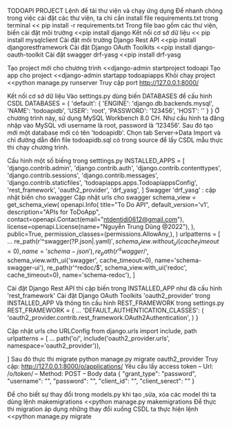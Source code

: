 TODOAPI PROJECT
Lệnh để tải thư viện và chạy ứng dụng
Để nhanh chóng trong việc cài đặt các thư viện, ta chỉ cần install file requirements.txt trong terminal
<< pip install -r requirements.txt
Trong file bao gồm các thư viện, biến cài đặt môi trường
<<pip install django
Kết nối cơ sở dữ liệu
<< pip install mysqlclient
Cài đặt môi trường Django Rest API
<<pip install djangorestframework
Cài đặt Django OAuth Toolkits
<<pip install django-oauth-toolkit
Cài đặt swagger drf-yasg
<<pip install drf-yasg

Tạo project mới cho chương trình
<<django-admin startproject todoapi
Tạo app cho project
<<django-admin startapp todoapiapps
Khỏi chạy project
<<python manage.py runserver
Truy cập port http://127.0.0.1:8000/

Kết nối cơ sở dữ liệu 
Vào settings.py dùng biến DATABASES để cấu hình CSDL
DATABASES = {
    'default': {
        'ENGINE': 'django.db.backends.mysql',
        'NAME': 'todoapidb',
        'USER': 'root',
        'PASSWORD': '123456',
        'HOST': ''
    }
}
Ở chương trình này, sử dụng MySQL Workbench 8.0 CH. Như cấu hình ta đăng nhập vào MySQL với username là root, password là ‘123456’. Sau đó tạo mới một database mới có tên 'todoapidb'.
Chọn tab Server->Data Import và chỉ đường dẫn đến file todoapidb.sql có trong source để lấy CSDL mẫu thực thi chạy chương trình.

Cấu hình một số biếng trong setttings.py
INSTALLED_APPS = [
    'django.contrib.admin',
    'django.contrib.auth',
    'django.contrib.contenttypes',
    'django.contrib.sessions',
    'django.contrib.messages',
    'django.contrib.staticfiles',
    'todoapiapps.apps.TodoapiappsConfig',
    'rest_framework',
    'oauth2_provider',
'drf_yasg',
]
Swagger
'drf_yasg' : cập nhật biến cho swagger
Cập nhật urls cho swagger
schema_view = get_schema_view(
        openapi.Info(
            title="To Do API",
            default_version='v1',
            description="APIs for ToDoApp",
            contact=openapi.Contact(email="ntdentidi0612@gmail.com"),
            license=openapi.License(name="Nguyễn Trung Dũng @2022"),
        ),
        public=True,
        permission_classes=(permissions.AllowAny,),
)
urlpatterns = [
	...
    re_path(r'^swagger(?P<format>\.json|\.yaml)$', schema_view.without_ui(cache_timeout=0), name='schema-json'),
    re_path(r'^swagger/$', schema_view.with_ui('swagger', cache_timeout=0), name='schema-swagger-ui'),
    re_path(r'^redoc/$', schema_view.with_ui('redoc', cache_timeout=0), name='schema-redoc'),
]

Cài đặt Django Rest API thì cập biến trong INSTALLED_APP như đã cấu hình
'rest_framework'
Cài đặt Django OAuth Toolkits 
'oauth2_provider' trong INSTALLED_APP
Và thông tin cấu hình REST_FRAMEWORK trong settings.py
REST_FRAMEWORK = {
...
'DEFAULT_AUTHENTICATION_CLASSES': (
'oauth2_provider.contrib.rest_framework.OAuth2Authentication',
)
}

Cập nhật urls cho URLConfig
from django.urls import include, path
urlpatterns = [
...
path('o/', include('oauth2_provider.urls',
namespace='oauth2_provider')),

]
Sau đó thực thi migrate
python manage.py migrate oauth2_provider
Truy cập: http://127.0.0.1:8000/o/applications/
Yêu cầu lấy access token
– Url: /o/token/
– Method: POST
– Body data
{
"grant_type": "password",
"username": "<username>",
"password": "<password>",
"client_id": "<client-id>",
"client_serect": "<client-serect>"
}

 Để cho biết sự thay đổi trong models.py khi tạo ,sửa, xóa các model thì ta dùng lệnh makemigrations 
<<python manage.py makemigrations
Để thực thi migration áp dụng những thay đổi xuống CSDL ta thực hiện lệnh
<<python manage.py migrate 

